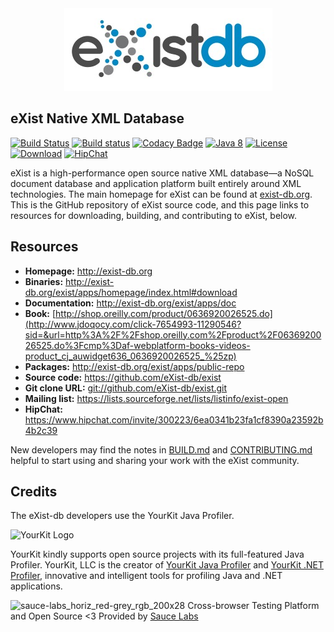 <div align="center" id="logo">
<a href="http://exist-db.org/" target="_blank">
<img src="https://github.com/eXist-db/exist/raw/develop/webapp/logo.jpg" alt="eXist Logo" width="333" height="132"></img>
</a>
</div>

## eXist Native XML Database

[![Build Status](https://travis-ci.com/eXist-db/exist.png?branch=develop)](https://travis-ci.com/eXist-db/exist)
[![Build status](https://ci.appveyor.com/api/projects/status/27jtt2m7s4qvey11/branch/develop?svg=true)](https://ci.appveyor.com/project/AdamRetter/exist/branch/develop)
[![Codacy Badge](https://api.codacy.com/project/badge/Grade/c5d7a02842dd4a3c85b1b2ad421b0d13)](https://www.codacy.com/app/eXist-db/exist?utm_source=github.com&amp;utm_medium=referral&amp;utm_content=eXist-db/exist&amp;utm_campaign=Badge_Grade)
[![Java 8](https://img.shields.io/badge/java-8-blue.svg)](http://java.oracle.com)
[![License](https://img.shields.io/badge/license-LGPL%202.1-blue.svg)](https://www.gnu.org/licenses/lgpl-2.1.html)
[![Download](https://api.bintray.com/packages/existdb/releases/exist/images/download.svg)](https://bintray.com/existdb/releases/exist/_latestVersion)
[![HipChat](https://img.shields.io/badge/hipchat-eXist–db-blue.svg)](https://www.hipchat.com/gEBQ3SNfp)

eXist is a high-performance open source native XML database—a NoSQL document database and application platform built entirely around XML technologies. The main homepage for eXist can be found at [exist-db.org](http://www.exist-db.org "eXist Homepage"). This is the GitHub repository of eXist source code, and this page links to resources for downloading, building, and contributing to eXist, below.

## Resources

-   **Homepage:** <http://exist-db.org>
-   **Binaries:** <http://exist-db.org/exist/apps/homepage/index.html#download>
-   **Documentation:** <http://exist-db.org/exist/apps/doc>
-   **Book:** [http://shop.oreilly.com/product/0636920026525.do](http://www.jdoqocy.com/click-7654993-11290546?sid=&url=http%3A%2F%2Fshop.oreilly.com%2Fproduct%2F0636920026525.do%3Fcmp%3Daf-webplatform-books-videos-product_cj_auwidget636_0636920026525_%25zp)
-   **Packages:** <http://exist-db.org/exist/apps/public-repo>
-   **Source code:** <https://github.com/eXist-db/exist>
-   **Git clone URL:** <git://github.com/eXist-db/exist.git>
-   **Mailing list:** <https://lists.sourceforge.net/lists/listinfo/exist-open>
-   **HipChat:** <https://www.hipchat.com/invite/300223/6ea0341b23fa1cf8390a23592b4b2c39>

New developers may find the notes in [BUILD.md](https://github.com/eXist-db/exist/blob/develop/BUILD.md) and [CONTRIBUTING.md](https://github.com/eXist-db/exist/blob/develop/CONTRIBUTING.md) helpful to start using and sharing your work with the eXist community.

## Credits
The eXist-db developers use the YourKit Java Profiler.

<img src="https://www.yourkit.com/images/yklogo.png" alt="YourKit Logo"/>

YourKit kindly supports open source projects with its full-featured Java Profiler.
YourKit, LLC is the creator of <a href="https://www.yourkit.com/java/profiler/">YourKit Java Profiler</a>
and <a href="https://www.yourkit.com/.net/profiler/">YourKit .NET Profiler</a>,
innovative and intelligent tools for profiling Java and .NET applications.

![sauce-labs_horiz_red-grey_rgb_200x28](https://user-images.githubusercontent.com/6205362/49570521-27bcc400-f937-11e8-9bfd-1a3ffc721d3d.png)
Cross-browser Testing Platform and Open Source <3 Provided by [Sauce Labs](https://saucelabs.com)
